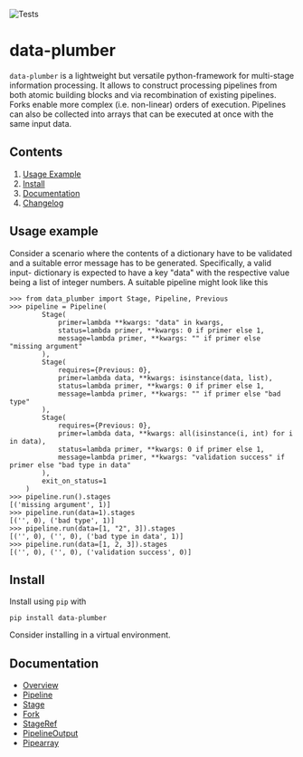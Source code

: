 ![Tests](https://github.com/RichtersFinger/data-plumber/actions/workflows/tests.yml/badge.svg?branch=main)

# data-plumber
`data-plumber` is a lightweight but versatile python-framework for multi-stage
information processing. It allows to construct processing pipelines from both
atomic building blocks and via recombination of existing pipelines. Forks
enable more complex (i.e. non-linear) orders of execution. Pipelines can also
be collected into arrays that can be executed at once with the same input
data.

## Contents
1. [Usage Example](#usage-example)
1. [Install](#install)
1. [Documentation](#documentation)
1. [Changelog](CHANGELOG.md)

## Usage example
Consider a scenario where the contents of a dictionary have to be validated
and a suitable error message has to be generated. Specifically, a valid input-
dictionary is expected to have a key "data" with the respective value being
a list of integer numbers. A suitable pipeline might look like this
```
>>> from data_plumber import Stage, Pipeline, Previous
>>> pipeline = Pipeline(
        Stage(
            primer=lambda **kwargs: "data" in kwargs,
            status=lambda primer, **kwargs: 0 if primer else 1,
            message=lambda primer, **kwargs: "" if primer else "missing argument"
        ),
        Stage(
            requires={Previous: 0},
            primer=lambda data, **kwargs: isinstance(data, list),
            status=lambda primer, **kwargs: 0 if primer else 1,
            message=lambda primer, **kwargs: "" if primer else "bad type"
        ),
        Stage(
            requires={Previous: 0},
            primer=lambda data, **kwargs: all(isinstance(i, int) for i in data),
            status=lambda primer, **kwargs: 0 if primer else 1,
            message=lambda primer, **kwargs: "validation success" if primer else "bad type in data"
        ),
        exit_on_status=1
    )
>>> pipeline.run().stages
[('missing argument', 1)]
>>> pipeline.run(data=1).stages
[('', 0), ('bad type', 1)]
>>> pipeline.run(data=[1, "2", 3]).stages
[('', 0), ('', 0), ('bad type in data', 1)]
>>> pipeline.run(data=[1, 2, 3]).stages
[('', 0), ('', 0), ('validation success', 0)]
```

## Install
Install using `pip` with
```
pip install data-plumber
```
Consider installing in a virtual environment.

## Documentation

* [Overview](docs/overview.md)
* [Pipeline](docs/pipeline.md)
* [Stage](docs/stage.md)
* [Fork](docs/fork.md)
* [StageRef](docs/stageref.md)
* [PipelineOutput](docs/output.md)
* [Pipearray](docs/array.md)

